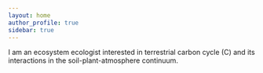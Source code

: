 ```yaml
---
layout: home
author_profile: true
sidebar: true
---
```



I am an ecosystem ecologist interested in terrestrial carbon cycle (C) and its interactions in the soil-plant-atmosphere continuum.
